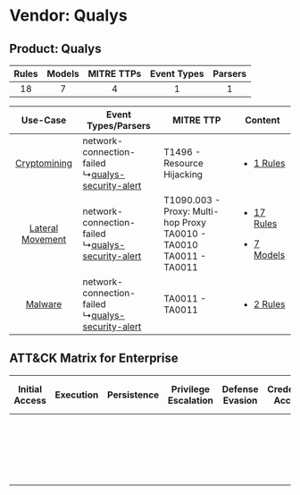 Vendor: Qualys
==============
Product: Qualys
---------------
| Rules | Models | MITRE TTPs | Event Types | Parsers |
|:-----:|:------:|:----------:|:-----------:|:-------:|
|  18   |   7    |     4      |      1      |    1    |

|    Use-Case    | Event Types/Parsers    | MITRE TTP    | Content    |
|:----:| ---- | ---- | ---- |
|     [Cryptomining](../../../UseCases/uc_cryptomining.md)     |  network-connection-failed<br> ↳[qualys-security-alert](Ps/pC_qualyssecurityalert.md)<br> | T1496 - Resource Hijacking<br>    | [<ul><li>1 Rules</li></ul>](RM/r_m_qualys_qualys_Cryptomining.md)    |
| [Lateral Movement](../../../UseCases/uc_lateral_movement.md) |  network-connection-failed<br> ↳[qualys-security-alert](Ps/pC_qualyssecurityalert.md)<br> | T1090.003 - Proxy: Multi-hop Proxy<br>TA0010 - TA0010<br>TA0011 - TA0011<br> | [<ul><li>17 Rules</li></ul><ul><li>7 Models</li></ul>](RM/r_m_qualys_qualys_Lateral_Movement.md) |
|          [Malware](../../../UseCases/uc_malware.md)          |  network-connection-failed<br> ↳[qualys-security-alert](Ps/pC_qualyssecurityalert.md)<br> | TA0011 - TA0011<br>    | [<ul><li>2 Rules</li></ul>](RM/r_m_qualys_qualys_Malware.md)    |

ATT&CK Matrix for Enterprise
----------------------------
| Initial Access | Execution | Persistence | Privilege Escalation | Defense Evasion | Credential Access | Discovery | Lateral Movement | Collection | Command and Control                                                                                                                       | Exfiltration | Impact                                                                  |
| -------------- | --------- | ----------- | -------------------- | --------------- | ----------------- | --------- | ---------------- | ---------- | ----------------------------------------------------------------------------------------------------------------------------------------- | ------------ | ----------------------------------------------------------------------- |
|                |           |             |                      |                 |                   |           |                  |            | [Proxy: Multi-hop Proxy](https://attack.mitre.org/techniques/T1090/003)<br><br>[Proxy](https://attack.mitre.org/techniques/T1090)<br><br> |              | [Resource Hijacking](https://attack.mitre.org/techniques/T1496)<br><br> |